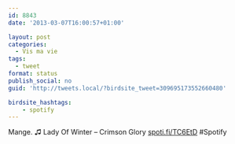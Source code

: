 ```yaml
---
id: 8843
date: '2013-03-07T16:00:57+01:00'

layout: post
categories:
  - Vis ma vie
tags:
  - tweet
format: status
publish_social: no
guid: 'http://tweets.local/?birdsite_tweet=309695173552660480'

birdsite_hashtags:
    - spotify
---
```


Mange. ♫ Lady Of Winter – Crimson Glory [spoti.fi/TC6EtD](http://spoti.fi/TC6EtD) #Spotify